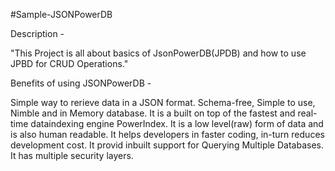 #Sample-JSONPowerDB

Description - 

"This Project is all about basics of JsonPowerDB(JPDB) and how to use JPBD for CRUD Operations."

Benefits of using JSONPowerDB -

Simple way to rerieve data in a JSON format.
Schema-free, Simple to use, Nimble and in Memory database.
It is a built on top of the fastest and real-time dataindexing engine PowerIndex.
It is a low level(raw) form of data and is also human readable.
It helps developers in faster coding, in-turn reduces development cost.
It provid inbuilt support for Querying Multiple Databases.
It has multiple security layers.



